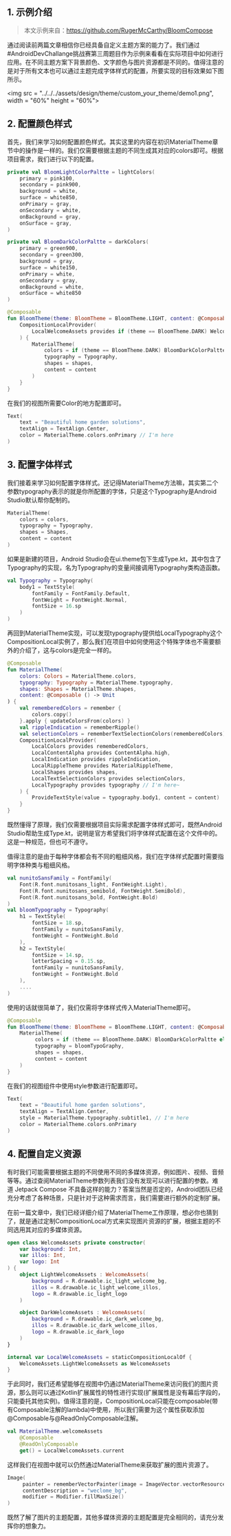 ## 1. 示例介绍 

> 本文示例来自：https://github.com/RugerMcCarthy/BloomCompose

通过阅读前两篇文章相信你已经具备自定义主题方案的能力了。我们通过#AndroidDevChallange挑战赛第三周题目作为示例来看看在实际项目中如何进行应用。在不同主题方案下背景颜色、文字颜色与图片资源都是不同的。值得注意的是对于所有文本也可以通过主题完成字体样式的配置，所要实现的目标效果如下图所示。

<img src = "../../../assets/design/theme/custom_your_theme/demo1.png", width = "60%" height = "60%">

## 2. 配置颜色样式

首先，我们来学习如何配置颜色样式。其实这里的内容在初识MaterialTheme章节中的操作是一样的。我们仅需要根据主题的不同生成其对应的colors即可。根据项目需求，我们进行以下的配置。

```kotlin
private val BloomLightColorPaltte = lightColors(
    primary = pink100,
    secondary = pink900,
    background = white,
    surface = white850,
    onPrimary = gray,
    onSecondary = white,
    onBackground = gray,
    onSurface = gray,
)

private val BloomDarkColorPaltte = darkColors(
    primary = green900,
    secondary = green300,
    background = gray,
    surface = white150,
    onPrimary = white,
    onSecondary = gray,
    onBackground = white,
    onSurface = white850
)

@Composable
fun BloomTheme(theme: BloomTheme = BloomTheme.LIGHT, content: @Composable() () -> Unit) {
    CompositionLocalProvider(
        LocalWelcomeAssets provides if (theme == BloomTheme.DARK) WelcomeAssets.DarkWelcomeAssets else WelcomeAssets.LightWelcomeAssets,
    ) {
        MaterialTheme(
            colors = if (theme == BloomTheme.DARK) BloomDarkColorPaltte else BloomLightColorPaltte,
            typography = Typography,
            shapes = shapes,
            content = content
        )
    }
}
```

在我们的视图所需要Color的地方配置即可。

```kotlin
Text(
    text = "Beautiful home garden solutions",
    textAlign = TextAlign.Center,
    color = MaterialTheme.colors.onPrimary // I'm here
)
```

## 3. 配置字体样式

我们接着来学习如何配置字体样式。还记得MaterialTheme方法嘛，其实第二个参数typography表示的就是你所配置的字体，只是这个Typography是Android Studio默认帮你配制的。

```kotlin
MaterialTheme(
  	colors = colors,
  	typography = Typography,
  	shapes = Shapes,
  	content = content
)
```

如果是新建的项目，Android Studio会在ui.theme包下生成Type.kt，其中包含了Typography的实现，名为Typography的变量间接调用Typography类构造函数。

```kotlin
val Typography = Typography(
    body1 = TextStyle(
        fontFamily = FontFamily.Default,
        fontWeight = FontWeight.Normal,
        fontSize = 16.sp
    )
)
```

再回到MaterialTheme实现，可以发现typography提供给LocalTypography这个CompositionLocal实例了，那么我们在项目中如何使用这个特殊字体也不需要额外的介绍了，这与colors是完全一样的。

```kotlin
@Composable
fun MaterialTheme(
    colors: Colors = MaterialTheme.colors,
    typography: Typography = MaterialTheme.typography,
    shapes: Shapes = MaterialTheme.shapes,
    content: @Composable () -> Unit
) {
    val rememberedColors = remember {
        colors.copy()
    }.apply { updateColorsFrom(colors) }
    val rippleIndication = rememberRipple()
    val selectionColors = rememberTextSelectionColors(rememberedColors)
    CompositionLocalProvider(
        LocalColors provides rememberedColors,
        LocalContentAlpha provides ContentAlpha.high,
        LocalIndication provides rippleIndication,
        LocalRippleTheme provides MaterialRippleTheme,
        LocalShapes provides shapes,
        LocalTextSelectionColors provides selectionColors,
        LocalTypography provides typography // I'm here~
    ) {
        ProvideTextStyle(value = typography.body1, content = content)
    }
}
```

既然懂得了原理，我们仅需要根据项目实际需求配置字体样式即可，既然Android Studio帮助生成Type.kt，说明是官方希望我们将字体样式配置在这个文件中的。这是一种规范，但也可不遵守。

值得注意的是由于每种字体都会有不同的粗细风格，我们在字体样式配置时需要指明字体种类与粗细风格。

```kotlin
val nunitoSansFamily = FontFamily(
    Font(R.font.nunitosans_light, FontWeight.Light),
    Font(R.font.nunitosans_semibold, FontWeight.SemiBold),
    Font(R.font.nunitosans_bold, FontWeight.Bold)
)
val bloomTypography = Typography(
    h1 = TextStyle(
        fontSize = 18.sp,
        fontFamily = nunitoSansFamily,
        fontWeight = FontWeight.Bold
    ),
    h2 = TextStyle(
        fontSize = 14.sp,
        letterSpacing = 0.15.sp,
        fontFamily = nunitoSansFamily,
        fontWeight = FontWeight.Bold
    ),
    ....
)
```

使用的话就很简单了，我们仅需将字体样式传入MaterialTheme即可。

```kotlin
@Composable
fun BloomTheme(theme: BloomTheme = BloomTheme.LIGHT, content: @Composable() () -> Unit) {
    MaterialTheme(
         colors = if (theme == BloomTheme.DARK) BloomDarkColorPaltte else BloomLightColorPaltte,
         typography = bloomTypoGraphy,
         shapes = shapes,
         content = content
    )
}
```

在我们的视图组件中使用style参数进行配置即可。

```kotlin
Text(
    text = "Beautiful home garden solutions",
    textAlign = TextAlign.Center,
    style = MaterialTheme.typography.subtitle1, // I'm here
    color = MaterialTheme.colors.onPrimary
)
```

## 4. 配置自定义资源

有时我们可能需要根据主题的不同使用不同的多媒体资源，例如图片、视频、音频等等。通过查阅MaterialTheme参数列表我们没有发现可以进行配置的参数。难道 Jetpack Compose 不具备这样的能力？答案当然是否定的，Android团队已经充分考虑了各种场景，只是针对于这种需求而言，我们需要进行额外的定制扩展。

在前一篇文章中，我们已经详细介绍了MaterialTheme工作原理，想必你也猜到了，就是通过定制CompositionLocal方式来实现图片资源的扩展，根据主题的不同选用其对应的多媒体资源。

```kotlin
open class WelcomeAssets private constructor(
    var background: Int,
    var illos: Int,
    var logo: Int
) {
    object LightWelcomeAssets : WelcomeAssets(
        background = R.drawable.ic_light_welcome_bg,
        illos = R.drawable.ic_light_welcome_illos,
        logo = R.drawable.ic_light_logo
    )

    object DarkWelcomeAssets : WelcomeAssets(
        background = R.drawable.ic_dark_welcome_bg,
        illos = R.drawable.ic_dark_welcome_illos,
        logo = R.drawable.ic_dark_logo
    )
}

internal var LocalWelcomeAssets = staticCompositionLocalOf {
  	WelcomeAssets.LightWelcomeAssets as WelcomeAssets
}
```

于此同时，我们还希望能够在视图中仍通过MaterialTheme来访问我们的图片资源，那么则可以通过Kotlin扩展属性的特性进行实现(扩展属性是没有幕后字段的，只能委托其他实例)。值得注意的是，CompositionLocal只能在composable(带有Composable注解的lambda)中使用，所以我们需要为这个属性获取添加@Composable与@ReadOnlyComposable注解。

```kotlin
val MaterialTheme.welcomeAssets
    @Composable
    @ReadOnlyComposable
    get() = LocalWelcomeAssets.current
```

这样我们在视图中就可以仍然通过MaterialTheme来获取扩展的图片资源了。

```kotlin
Image(
     painter = rememberVectorPainter(image = ImageVector.vectorResource(id = MaterialTheme.welcomeAssets.background)),
     contentDescription = "weclome_bg",
     modifier = Modifier.fillMaxSize()
)
```

既然了解了图片的主题配置，其他多媒体资源的主题配置是完全相同的，请充分发挥你的想象力。